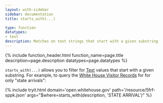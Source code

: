 ```yaml
---
layout: with-sidebar
sidebar: documentation
title: starts_with(...)

type: function
datatypes:
- text 
description: Matches on text strings that start with a given substring
---
```


{% include function_header.html function_name=page.title description=page.description datatypes=page.datatypes %}

`starts_with(...)` allows you to filter for [Text](/docs/datatypes/text.html) values that start with a given substring. For example, to query the [White House Visitor Records](https://open.whitehouse.gov/dataset/White-House-Visitor-Records-Requests/p86s-ychb?) for for only "state arrivals":

{% include tryit.html domain='open.whitehouse.gov' path='/resource/5frf-sppk.json' args="$where=starts_with(description, 'STATE ARRIVAL')" %}
